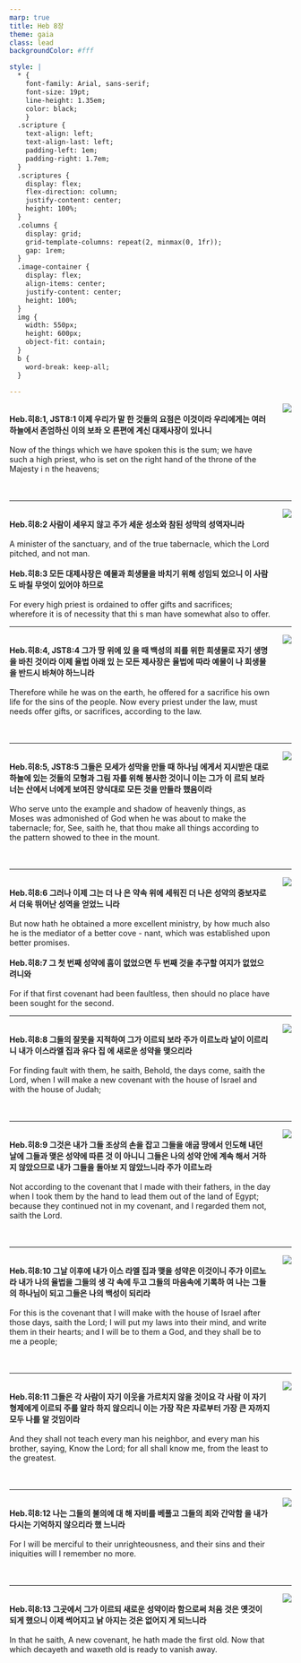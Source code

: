```yaml
---
marp: true
title: Heb 8장
theme: gaia
class: lead
backgroundColor: #fff

style: |
  * {
    font-family: Arial, sans-serif;
    font-size: 19pt;
    line-height: 1.35em;
    color: black;
    }
  .scripture {
    text-align: left;
    text-align-last: left;
    padding-left: 1em;
    padding-right: 1.7em;
  }
  .scriptures {
    display: flex;
    flex-direction: column;
    justify-content: center;
    height: 100%;
  }
  .columns {
    display: grid;
    grid-template-columns: repeat(2, minmax(0, 1fr));
    gap: 1rem;
  }
  .image-container {
    display: flex;
    align-items: center;
    justify-content: center;
    height: 100%;
  }
  img {
    width: 550px;
    height: 600px;
    object-fit: contain;
  }
  b {
    word-break: keep-all;
  }

---
```


<div class="columns">
  <div class="scriptures">
    <br>
    <div class="scripture">
      <b>Heb.히8:1, JST8:1 이제 우리가 말 한 것들의 요점은 이것이라 우리에게는 여러 하늘에서 존엄하신 이의 보좌 오 른편에 계신 대제사장이 있나니 
      </b>
    </div>
    <br>
    <div class="scripture">Now of the things which we have spoken this is the sum; we have such a high priest, who is set on the right hand of the throne of the Majesty i n the heavens; 
    </div>
    <br>
    <div class="scripture">
      <b>
      </b>
    </div>
    <br>
    <div class="scripture">
    </div>         
  </div>
  <div class="image-container">
    <img src='../../pictures/picture_87.jpg'>
  </div>
</div>

---

<div class="columns">
  <div class="scriptures">
    <br>
    <div class="scripture">
      <b>Heb.히8:2 사람이 세우지 않고 주가 세운 성소와 참된 성막의 성역자니라 
      </b>
    </div>
    <br>
    <div class="scripture">A minister of the sanctuary, and of the true tabernacle, which the Lord pitched, and not man. 
    </div>
    <br>
    <div class="scripture">
      <b>Heb.히8:3 모든 대제사장은 예물과 희생물을 바치기 위해 성임되 었으니 이 사람도 바칠 무엇이 있어야 하므로 
      </b>
    </div>
    <br>
    <div class="scripture">For every high priest is ordained to offer gifts and sacrifices; wherefore it is of necessity that thi s man have somewhat also to offer. 
    </div>         
  </div>
  <div class="image-container">
    <img src='../../pictures/picture_20.jpg'>
  </div>
</div>

---

<div class="columns">
  <div class="scriptures">
    <br>
    <div class="scripture">
      <b>Heb.히8:4, JST8:4 그가 땅 위에 있 을 때 백성의 죄를 위한 희생물로 자기 생명을 바친 것이라 이제 율법 아래 있 는 모든 제사장은 율법에 따라 예물이 나 희생물을 반드시 바쳐야 하느니라 
      </b>
    </div>
    <br>
    <div class="scripture">Therefore while he was on the earth, he offered for a sacrifice his own life for the sins of the people. Now every priest under the law, must needs offer gifts, or sacrifices, according to the law. 
    </div>
    <br>
    <div class="scripture">
      <b>
      </b>
    </div>
    <br>
    <div class="scripture">
    </div>         
  </div>
  <div class="image-container">
    <img src='../../pictures/picture_108.jpg'>
  </div>
</div>

---

<div class="columns">
  <div class="scriptures">
    <br>
    <div class="scripture">
      <b>Heb.히8:5, JST8:5 그들은 모세가 성막을 만들 때 하나님 에게서 지시받은 대로 하늘에 있는 것들의 모형과 그림 자를 위해 봉사한 것이니 이는 그가 이 르되 보라 너는 산에서 너에게 보여진 양식대로 모든 것을 만들라 했음이라 
      </b>
    </div>
    <br>
    <div class="scripture">Who serve unto the example and shadow of heavenly things, as Moses was admonished of God when he was about to make the tabernacle; for, See, saith he, that thou make all things according to the pattern showed to thee in the mount. 
    </div>
    <br>
    <div class="scripture">
      <b>
      </b>
    </div>
    <br>
    <div class="scripture">
    </div>         
  </div>
  <div class="image-container">
    <img src='../../pictures/picture_43.jpg'>
  </div>
</div>

---

<div class="columns">
  <div class="scriptures">
    <br>
    <div class="scripture">
      <b>Heb.히8:6 그러나 이제 그는 더 나 은 약속 위에 세워진 더 나은 성약의 중보자로서 더욱 뛰어난 성역을 얻었느 니라 
      </b>
    </div>
    <br>
    <div class="scripture">But now hath he obtained a more excellent ministry, by how much also he is the mediator of a better cove - nant, which was established upon better promises. 
    </div>
    <br>
    <div class="scripture">
      <b>Heb.히8:7 그 첫 번째 성약에 흠이 없었으면 두 번째 것을 추구할 여지가 없었으려니와 
      </b>
    </div>
    <br>
    <div class="scripture">For if that first covenant had been faultless, then should no place have been sought for the second. 
    </div>         
  </div>
  <div class="image-container">
    <img src='../../pictures/picture_155.jpg'>
  </div>
</div>

---

<div class="columns">
  <div class="scriptures">
    <br>
    <div class="scripture">
      <b>Heb.히8:8 그들의 잘못을 지적하여 그가 이르되 보라 주가 이르노라 날이 이르리니 내가 이스라엘 집과 유다 집 에 새로운 성약을 맺으리라 
      </b>
    </div>
    <br>
    <div class="scripture">For finding fault with them, he saith, Behold, the days come, saith the Lord, when I will make a new covenant with the house of Israel and with the house of Judah; 
    </div>
    <br>
    <div class="scripture">
      <b>
      </b>
    </div>
    <br>
    <div class="scripture">
    </div>         
  </div>
  <div class="image-container">
    <img src='../../pictures/picture_91.jpg'>
  </div>
</div>

---

<div class="columns">
  <div class="scriptures">
    <br>
    <div class="scripture">
      <b>Heb.히8:9 그것은 내가 그들 조상의 손을 잡고 그들을 애굽 땅에서 인도해 내던 날에 그들과 맺은 성약에 따른 것 이 아니니 그들은 나의 성약 안에 계속 해서 거하지 않았으므로 내가 그들을 돌아보 지 않았느니라 주가 이르노라 
      </b>
    </div>
    <br>
    <div class="scripture">Not according to the covenant that I made with their fathers, in the day when I took them by the hand to lead them out of the land of Egypt; because they continued not in my covenant, and I regarded them not, saith the Lord. 
    </div>
    <br>
    <div class="scripture">
      <b>
      </b>
    </div>
    <br>
    <div class="scripture">
    </div>         
  </div>
  <div class="image-container">
    <img src='../../pictures/picture_5.jpg'>
  </div>
</div>

---

<div class="columns">
  <div class="scriptures">
    <br>
    <div class="scripture">
      <b>Heb.히8:10 그날 이후에 내가 이스 라엘 집과 맺을 성약은 이것이니 주가 이르노라 내가 나의 율법을 그들의 생 각 속에 두고 그들의 마음속에 기록하 여 나는 그들의 하나님이 되고 그들은 나의 백성이 되리라 
      </b>
    </div>
    <br>
    <div class="scripture">For this is the covenant that I will make with the house of Israel after those days, saith the Lord; I will put my laws into their mind, and write them in their hearts; and I will be to them a God, and they shall be to me a people; 
    </div>
    <br>
    <div class="scripture">
      <b>
      </b>
    </div>
    <br>
    <div class="scripture">
    </div>         
  </div>
  <div class="image-container">
    <img src='../../pictures/picture_134.jpg'>
  </div>
</div>

---

<div class="columns">
  <div class="scriptures">
    <br>
    <div class="scripture">
      <b>Heb.히8:11 그들은 각 사람이 자기 이웃을 가르치지 않을 것이요 각 사람 이 자기 형제에게 이르되 주를 알라 하지 않으리니 이는 가장 작은 자로부터 가장 큰 자까지 모두 나를 알 것임이라 
      </b>
    </div>
    <br>
    <div class="scripture">And they shall not teach every man his neighbor, and every man his brother, saying, Know the Lord; for all shall know me, from the least to the greatest. 
    </div>
    <br>
    <div class="scripture">
      <b>
      </b>
    </div>
    <br>
    <div class="scripture">
    </div>         
  </div>
  <div class="image-container">
    <img src='../../pictures/picture_160.jpg'>
  </div>
</div>

---

<div class="columns">
  <div class="scriptures">
    <br>
    <div class="scripture">
      <b>Heb.히8:12 나는 그들의 불의에 대 해 자비를 베풀고 그들의 죄와 간악함 을 내가 다시는 기억하지 않으리라 했 느니라 
      </b>
    </div>
    <br>
    <div class="scripture">For I will be merciful to their unrighteousness, and their sins and their iniquities will I remember no more. 
    </div>
    <br>
    <div class="scripture">
      <b>
      </b>
    </div>
    <br>
    <div class="scripture">
    </div>         
  </div>
  <div class="image-container">
    <img src='../../pictures/picture_152.jpg'>
  </div>
</div>

---

<div class="columns">
  <div class="scriptures">
    <br>
    <div class="scripture">
      <b>Heb.히8:13 그곳에서 그가 이르되 새로운 성약이라 함으로써 처음 것은 옛것이 되게 했으니 이제 썩어지고 낡 아지는 것은 없어지 게 되느니라 
      </b>
    </div>
    <br>
    <div class="scripture">In that he saith, A new covenant, he hath made the first old. Now that which decayeth and waxeth old is ready to vanish away.
    </div>
    <br>
    <div class="scripture">
      <b>
      </b>
    </div>
    <br>
    <div class="scripture">
    </div>         
  </div>
  <div class="image-container">
    <img src='../../pictures/picture_66.jpg'>
  </div>
</div>

